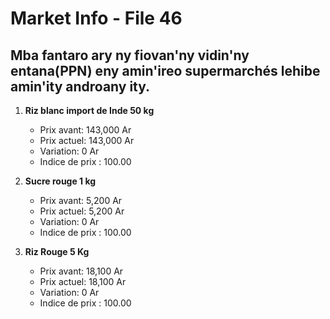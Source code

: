 # Market Info - File 46

## Mba fantaro ary ny fiovan'ny vidin'ny entana(PPN) eny amin'ireo supermarchés lehibe amin'ity androany ity.

1. **Riz blanc import de Inde 50 kg**
   - Prix avant: 143,000 Ar
   - Prix actuel: 143,000 Ar
   - Variation: 0 Ar
   - Indice de prix : 100.00

2. **Sucre rouge 1 kg**
   - Prix avant: 5,200 Ar
   - Prix actuel: 5,200 Ar
   - Variation: 0 Ar
   - Indice de prix : 100.00

3. **Riz Rouge 5 Kg**
   - Prix avant: 18,100 Ar
   - Prix actuel: 18,100 Ar
   - Variation: 0 Ar
   - Indice de prix : 100.00

